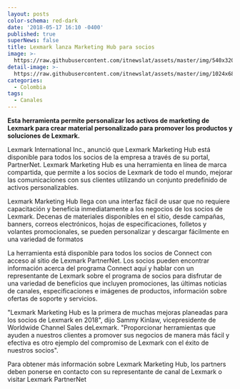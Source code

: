 ```yaml
---
layout: posts
color-schema: red-dark
date: '2018-05-17 16:10 -0400'
published: true
superNews: false
title: Lexmark lanza Marketing Hub para socios
image: >-
  https://raw.githubusercontent.com/itnewslat/assets/master/img/540x320/Lexmark-HUB-p.jpg
detail-image: >-
  https://raw.githubusercontent.com/itnewslat/assets/master/img/1024x680/Lexmark-HUB-g.jpg
categories:
  - Colombia
tags:
  - Canales
---
```

**Esta herramienta permite personalizar los activos de marketing de Lexmark para crear material personalizado para promover los productos y soluciones de Lexmark.**

Lexmark International Inc., anunció que Lexmark Marketing Hub está disponible para todos los socios de la empresa a través de su portal, PartnerNet. Lexmark Marketing Hub es una herramienta en línea de marca compartida, que permite a los socios de Lexmark de todo el mundo, mejorar las comunicaciones con sus clientes utilizando un conjunto predefinido de activos personalizables. 

Lexmark Marketing Hub llega con una interfaz fácil de usar que no requiere capacitación y beneficia inmediatamente a los negocios de los socios de Lexmark. Decenas de materiales disponibles en el sitio, desde campañas, banners, correos electrónicos, hojas de especificaciones, folletos y volantes promocionales, se pueden personalizar y descargar fácilmente en una variedad de formatos 

La herramienta está disponible para todos los socios de Connect con acceso al sitio de Lexmark PartnerNet. Los socios pueden encontrar información acerca del programa Connect aquí y hablar con un representante de Lexmark sobre el programa de socios para disfrutar de una variedad de beneficios que incluyen promociones, las últimas noticias de canales, especificaciones e imágenes de productos, información sobre ofertas de soporte y servicios. 

"Lexmark Marketing Hub es la primera de muchas mejoras planeadas para los socios de Lexmark en 2018", dijo Sammy Kinlaw, vicepresidente de Worldwide Channel Sales deLexmark. "Proporcionar herramientas que ayuden a nuestros clientes a promover sus negocios de manera más fácil y efectiva es otro ejemplo del compromiso de Lexmark con el éxito de nuestros socios".  

Para obtener más información sobre Lexmark Marketing Hub, los partners deben ponerse en contacto con su representante de canal de Lexmark o visitar Lexmark PartnerNet